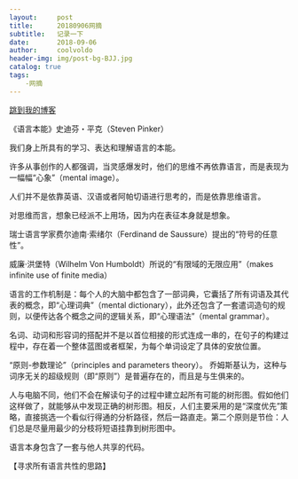 ```yaml
---
layout:     post
title:      20180906网摘
subtitle:   记录一下
date:       2018-09-06
author:     coolvoldo
header-img: img/post-bg-BJJ.jpg
catalog: true
tags:
    -网摘 
---
```

<a href="http://coolvoldo.github.io" target="_blank">跳到我的博客</a>

《语言本能》史迪芬・平克（Steven Pinker）

我们身上所具有的学习、表达和理解语言的本能。

许多从事创作的人都强调，当灵感爆发时，他们的思维不再依靠语言，而是表现为一幅幅“心象”（mental image）。

人们并不是依靠英语、汉语或者阿帕切语进行思考的，而是依靠思维语言。

对思维而言，想象已经派不上用场，因为内在表征本身就是想象。

瑞士语言学家费尔迪南·索绪尔（Ferdinand de Saussure）提出的“符号的任意性”。

威廉·洪堡特（Wilhelm Von Humboldt）所说的“有限域的无限应用”（makes infinite use of finite media）

语言的工作机制是：每个人的大脑中都包含了一部词典，它囊括了所有词语及其代表的概念，即“心理词典”（mental dictionary），此外还包含了一套遣词造句的规则，以便传达各个概念之间的逻辑关系，即“心理语法”（mental grammar）。

名词、动词和形容词的搭配并不是以首位相接的形式连成一串的，在句子的构建过程中，存在着一个整体蓝图或者框架，为每个单词设定了具体的安放位置。

“原则-参数理论”（principles and parameters theory）。 乔姆斯基认为，这种与词序无关的超级规则（即“原则”）是普遍存在的，而且是与生俱来的。

人与电脑不同，他们不会在解读句子的过程中建立起所有可能的树形图。假如他们这样做了，就能够从中发现正确的树形图。相反，人们主要采用的是“深度优先”策略，直接挑选一个看似行得通的分析路径，然后一路直走。第二个原则是节俭：人们总是尽量用最少的分枝将短语挂靠到树形图中。

语言本身包含了一套与他人共享的代码。

【寻求所有语言共性的思路】
